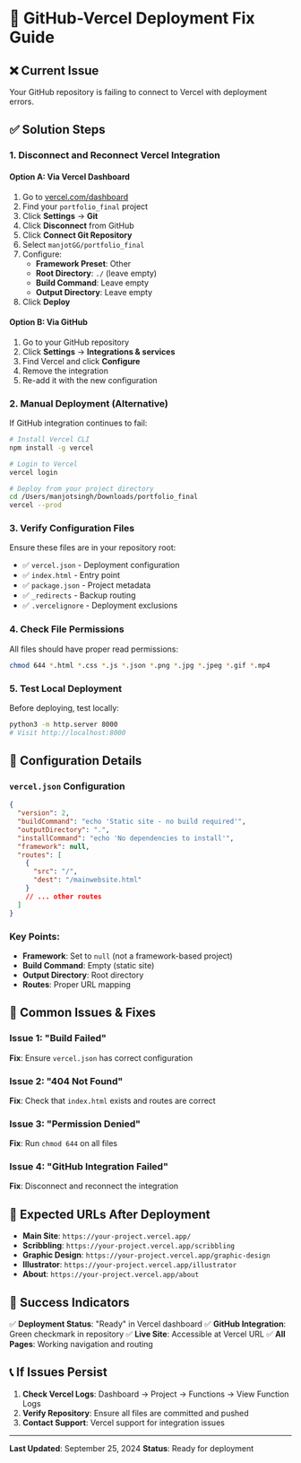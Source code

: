 # 🚀 GitHub-Vercel Deployment Fix Guide

## ❌ Current Issue
Your GitHub repository is failing to connect to Vercel with deployment errors.

## ✅ Solution Steps

### 1. **Disconnect and Reconnect Vercel Integration**

#### Option A: Via Vercel Dashboard
1. Go to [vercel.com/dashboard](https://vercel.com/dashboard)
2. Find your `portfolio_final` project
3. Click **Settings** → **Git**
4. Click **Disconnect** from GitHub
5. Click **Connect Git Repository**
6. Select `manjotGG/portfolio_final`
7. Configure:
   - **Framework Preset**: Other
   - **Root Directory**: `./` (leave empty)
   - **Build Command**: Leave empty
   - **Output Directory**: Leave empty
8. Click **Deploy**

#### Option B: Via GitHub
1. Go to your GitHub repository
2. Click **Settings** → **Integrations & services**
3. Find Vercel and click **Configure**
4. Remove the integration
5. Re-add it with the new configuration

### 2. **Manual Deployment (Alternative)**

If GitHub integration continues to fail:

```bash
# Install Vercel CLI
npm install -g vercel

# Login to Vercel
vercel login

# Deploy from your project directory
cd /Users/manjotsingh/Downloads/portfolio_final
vercel --prod
```

### 3. **Verify Configuration Files**

Ensure these files are in your repository root:

- ✅ `vercel.json` - Deployment configuration
- ✅ `index.html` - Entry point
- ✅ `package.json` - Project metadata
- ✅ `_redirects` - Backup routing
- ✅ `.vercelignore` - Deployment exclusions

### 4. **Check File Permissions**

All files should have proper read permissions:
```bash
chmod 644 *.html *.css *.js *.json *.png *.jpg *.jpeg *.gif *.mp4
```

### 5. **Test Local Deployment**

Before deploying, test locally:
```bash
python3 -m http.server 8000
# Visit http://localhost:8000
```

## 🔧 Configuration Details

### `vercel.json` Configuration
```json
{
  "version": 2,
  "buildCommand": "echo 'Static site - no build required'",
  "outputDirectory": ".",
  "installCommand": "echo 'No dependencies to install'",
  "framework": null,
  "routes": [
    {
      "src": "/",
      "dest": "/mainwebsite.html"
    }
    // ... other routes
  ]
}
```

### Key Points:
- **Framework**: Set to `null` (not a framework-based project)
- **Build Command**: Empty (static site)
- **Output Directory**: Root directory
- **Routes**: Proper URL mapping

## 🚨 Common Issues & Fixes

### Issue 1: "Build Failed"
**Fix**: Ensure `vercel.json` has correct configuration

### Issue 2: "404 Not Found"
**Fix**: Check that `index.html` exists and routes are correct

### Issue 3: "Permission Denied"
**Fix**: Run `chmod 644` on all files

### Issue 4: "GitHub Integration Failed"
**Fix**: Disconnect and reconnect the integration

## 📱 Expected URLs After Deployment

- **Main Site**: `https://your-project.vercel.app/`
- **Scribbling**: `https://your-project.vercel.app/scribbling`
- **Graphic Design**: `https://your-project.vercel.app/graphic-design`
- **Illustrator**: `https://your-project.vercel.app/illustrator`
- **About**: `https://your-project.vercel.app/about`

## 🎯 Success Indicators

✅ **Deployment Status**: "Ready" in Vercel dashboard
✅ **GitHub Integration**: Green checkmark in repository
✅ **Live Site**: Accessible at Vercel URL
✅ **All Pages**: Working navigation and routing

## 📞 If Issues Persist

1. **Check Vercel Logs**: Dashboard → Project → Functions → View Function Logs
2. **Verify Repository**: Ensure all files are committed and pushed
3. **Contact Support**: Vercel support for integration issues

---

**Last Updated**: September 25, 2024
**Status**: Ready for deployment
